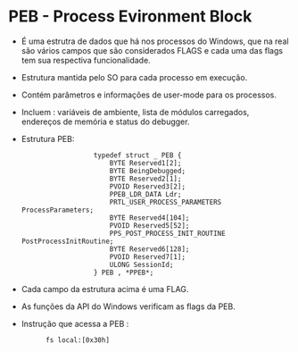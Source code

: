 PEB - Process Evironment Block  
===============================



- É uma estrutra de dados que há nos processos do Windows, que na real são vários campos que são considerados FLAGS e cada uma das flags tem sua respectiva funcionalidade.

- Estrutura mantida pelo SO para cada processo em execução.
- Contém parâmetros e informações de user-mode para os processos.
- Incluem : variáveis de ambiente, lista de módulos carregados, endereços de memória e status do debugger.


- Estrutura PEB:


						typedef struct _ PEB {
							BYTE Reserved1[2];
							BYTE BeingDebugged;
							BYTE Reserved2[1];
							PVOID Reserved3[2];
							PPEB_LDR_DATA Ldr;
							PRTL_USER_PROCESS_PARAMETERS ProcessParameters;
							BYTE Reserved4[104];
							PVOID Reserved5[52];
							PPS_POST_PROCESS_INIT_ROUTINE PostProcessInitRoutine;
							BYTE Reserved6[128];
							PVOID Reserved7[1];
							ULONG SessionId;
						} PEB , *PPEB*;


- Cada campo da estrutura acima é uma FLAG.


- As funções da API do Windows verificam as flags da PEB.
- Instrução que acessa a PEB :

			fs local:[0x30h]